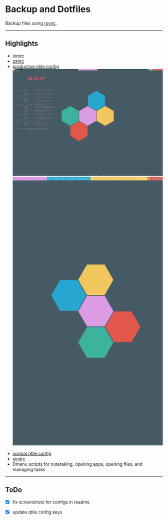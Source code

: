 # Backup and Dotfiles
Backup files using [rsync](https://wiki.archlinux.org/title/rsync).

----

## Highlights
- [vimrc](./dotfiles/.vimrc)
- [zshrc](./dotfiles/.zshrc)
- [productive qtile config](./dotfiles/qtile/productive_config.py)   
![Productive Config](PC_productive_screen1.png) 
![Productive Config](PC_productive_screen2.png)    
<!-- ![Productive Config](PC_productive_screen2.png =250x)     -->

- [normal qtile config](./dotfiles/qtile/fun_config.py)
- [xinitrc](./dotfiles/.xinitrc)
- Dmenu scripts for notetaking, opening apps, opening files, and managing tasks

---

## ToDo

- [x] fix screenshots for configs in readme
- [x] update qtile config keys



